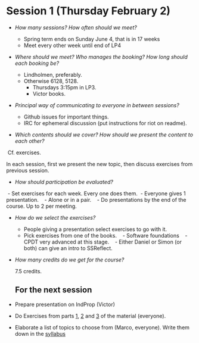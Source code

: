 # Session 1 (Thursday February 2)

- *How many sessions? How often should we meet?*

  - Spring term ends on Sunday June 4, that is in 17 weeks
  - Meet every other week until end of LP4

- *Where should we meet? Who manages the booking? How long should each booking be?*

  - Lindholmen, preferably.
  - Otherwise 6128, 5128.
    - Thursdays 3:15pm in LP3.
    - Victor books.

- *Principal way of communicating to everyone in between sessions?*

  - Github issues for important things.
  - IRC for ephemeral discussion (put instructions for riot on readme).

- *Which contents should we cover? How should we present the content to each other?*

  Cf. exercises.
  
  In each session, first we present the new topic, then discuss exercises from previous session.

- *How should participation be evaluated?*
  
  - Set exercises for each week. Every one does them.
  - Everyone gives 1 presentation.
    - Alone or in a pair.
    - Do presentations by the end of the course. Up to 2 per meeting.
    
- *How do we select the exercises?*

  - People giving a presentation select exercises to go with it.
  - Pick exercises from one of the books.
    - Software foundations
    - CPDT very advanced at this stage.
    - Either Daniel or Simon (or both) can give an intro to SSReflect.

- *How many credits do we get for the course?*

  7.5 credits.
  
  ## For the next session
  
 - Prepare presentation on IndProp (Victor)
 - Do Exercises from parts [1](/exercises/ex1.v), [2](/exercises/ex2.v) and [3](/exercises/ex3.v) of the material (everyone).
 - Elaborate a list of topics to choose from (Marco, everyone). Write them down in the  [syllabus](/syllabus.md)
